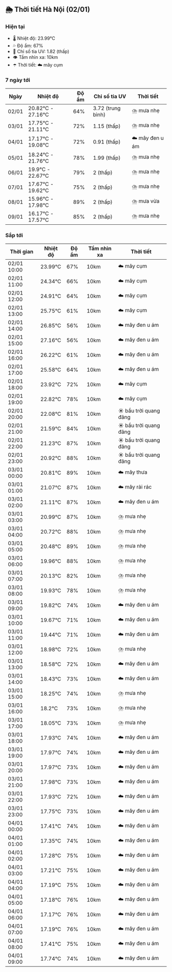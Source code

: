 ## 🌦️ Thời tiết Hà Nội (02/01)

### Hiện tại

- 🌡️ Nhiệt độ: 23.99℃
- 💦 Độ ẩm: 67%
- 🌟 Chỉ số tia UV: 1.82 (thấp)
- 👁️ Tầm nhìn xa: 10km
- ☂️ Thời tiết: ☁️ mây cụm

### 7 ngày tới

| Ngày | Nhiệt độ | Độ ẩm | Chỉ số tia UV | Thời tiết |
| --- | --- | --- | --- | --- |
| 02/01 | 20.82℃ - 27.16℃ | 64% | 3.72 (trung bình) | ⛈️ mưa nhẹ |
| 03/01 | 17.75℃ - 21.11℃ | 72% | 1.15 (thấp) | ⛈️ mưa nhẹ |
| 04/01 | 17.17℃ - 19.08℃ | 72% | 0.91 (thấp) | ☁️ mây đen u ám |
| 05/01 | 18.24℃ - 21.76℃ | 78% | 1.99 (thấp) | ⛈️ mưa nhẹ |
| 06/01 | 19.9℃ - 22.67℃ | 79% | 2 (thấp) | ⛈️ mưa nhẹ |
| 07/01 | 17.67℃ - 19.62℃ | 75% | 2 (thấp) | ⛈️ mưa nhẹ |
| 08/01 | 15.96℃ - 17.98℃ | 89% | 2 (thấp) | ⛈️ mưa vừa |
| 09/01 | 16.17℃ - 17.57℃ | 85% | 2 (thấp) | ⛈️ mưa nhẹ |

### Sắp tới

| Thời gian | Nhiệt độ | Độ ẩm | Tầm nhìn xa | Thời tiết |
| --- | --- | --- | --- | --- |
| 02/01 10:00 | 23.99℃ | 67% | 10km | ☁️ mây cụm |
| 02/01 11:00 | 24.34℃ | 66% | 10km | ☁️ mây cụm |
| 02/01 12:00 | 24.91℃ | 64% | 10km | ☁️ mây cụm |
| 02/01 13:00 | 25.75℃ | 61% | 10km | ☁️ mây cụm |
| 02/01 14:00 | 26.85℃ | 56% | 10km | ☁️ mây đen u ám |
| 02/01 15:00 | 27.16℃ | 56% | 10km | ☁️ mây đen u ám |
| 02/01 16:00 | 26.22℃ | 61% | 10km | ☁️ mây đen u ám |
| 02/01 17:00 | 25.58℃ | 64% | 10km | ☁️ mây đen u ám |
| 02/01 18:00 | 23.92℃ | 72% | 10km | ☁️ mây cụm |
| 02/01 19:00 | 22.82℃ | 78% | 10km | ☁️ mây cụm |
| 02/01 20:00 | 22.08℃ | 81% | 10km | ☀️ bầu trời quang đãng |
| 02/01 21:00 | 21.59℃ | 84% | 10km | ☀️ bầu trời quang đãng |
| 02/01 22:00 | 21.23℃ | 87% | 10km | ☀️ bầu trời quang đãng |
| 02/01 23:00 | 20.92℃ | 88% | 10km | ☀️ bầu trời quang đãng |
| 03/01 00:00 | 20.81℃ | 89% | 10km | ☁️ mây thưa |
| 03/01 01:00 | 21.07℃ | 87% | 10km | ☁️ mây rải rác |
| 03/01 02:00 | 21.11℃ | 87% | 10km | ☁️ mây đen u ám |
| 03/01 03:00 | 20.99℃ | 87% | 10km | ⛈️ mưa nhẹ |
| 03/01 04:00 | 20.72℃ | 88% | 10km | ⛈️ mưa nhẹ |
| 03/01 05:00 | 20.48℃ | 89% | 10km | ⛈️ mưa nhẹ |
| 03/01 06:00 | 19.96℃ | 88% | 10km | ⛈️ mưa nhẹ |
| 03/01 07:00 | 20.13℃ | 82% | 10km | ⛈️ mưa nhẹ |
| 03/01 08:00 | 19.93℃ | 78% | 10km | ⛈️ mưa nhẹ |
| 03/01 09:00 | 19.82℃ | 74% | 10km | ☁️ mây đen u ám |
| 03/01 10:00 | 19.67℃ | 71% | 10km | ☁️ mây đen u ám |
| 03/01 11:00 | 19.44℃ | 71% | 10km | ☁️ mây đen u ám |
| 03/01 12:00 | 18.98℃ | 72% | 10km | ⛈️ mưa nhẹ |
| 03/01 13:00 | 18.58℃ | 72% | 10km | ☁️ mây đen u ám |
| 03/01 14:00 | 18.43℃ | 73% | 10km | ☁️ mây đen u ám |
| 03/01 15:00 | 18.25℃ | 74% | 10km | ⛈️ mưa nhẹ |
| 03/01 16:00 | 18.2℃ | 73% | 10km | ⛈️ mưa nhẹ |
| 03/01 17:00 | 18.05℃ | 73% | 10km | ⛈️ mưa nhẹ |
| 03/01 18:00 | 17.93℃ | 74% | 10km | ☁️ mây đen u ám |
| 03/01 19:00 | 17.97℃ | 74% | 10km | ☁️ mây đen u ám |
| 03/01 20:00 | 17.97℃ | 73% | 10km | ☁️ mây đen u ám |
| 03/01 21:00 | 17.98℃ | 73% | 10km | ☁️ mây đen u ám |
| 03/01 22:00 | 17.93℃ | 72% | 10km | ☁️ mây đen u ám |
| 03/01 23:00 | 17.75℃ | 73% | 10km | ☁️ mây đen u ám |
| 04/01 00:00 | 17.41℃ | 74% | 10km | ☁️ mây đen u ám |
| 04/01 01:00 | 17.35℃ | 74% | 10km | ☁️ mây đen u ám |
| 04/01 02:00 | 17.28℃ | 75% | 10km | ☁️ mây đen u ám |
| 04/01 03:00 | 17.21℃ | 75% | 10km | ☁️ mây đen u ám |
| 04/01 04:00 | 17.19℃ | 75% | 10km | ☁️ mây đen u ám |
| 04/01 05:00 | 17.18℃ | 76% | 10km | ☁️ mây đen u ám |
| 04/01 06:00 | 17.17℃ | 76% | 10km | ☁️ mây đen u ám |
| 04/01 07:00 | 17.19℃ | 76% | 10km | ☁️ mây đen u ám |
| 04/01 08:00 | 17.41℃ | 75% | 10km | ☁️ mây đen u ám |
| 04/01 09:00 | 17.74℃ | 74% | 10km | ☁️ mây đen u ám |

